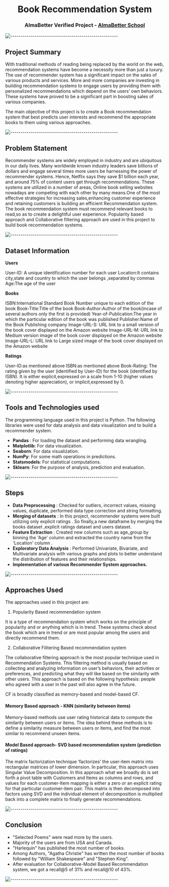 
<h1 align="center">  Book Recommendation System
 </h1>

<h3 align="center"> AlmaBetter Verified Project - <a href="https://www.almabetter.com/"> AlmaBetter School </a> </h5>


![-----------------------------------------------------](https://raw.githubusercontent.com/andreasbm/readme/master/assets/lines/rainbow.png)
## Project Summary
With traditional methods of reading being replaced by the world on the web, recommendation systems have become a necessity more than just a luxury. The use of recommender system has a significant impact on the sales of various products and services. More and more companies are investing in building recommendation systems to engage users by providing them with personalized recommendations which depend on the users’ own behaviors. These systems have proved to be a significant part in boosting sales of various companies.

The main objective of this project is to create a Book recommendation system that best predicts user interests and recommend the appropriate books to them using various approaches.

![-----------------------------------------------------](https://raw.githubusercontent.com/andreasbm/readme/master/assets/lines/rainbow.png)
## Problem Statement
Recommender systems are widely employed in industry and are ubiquitous in our daily lives. Many worldwide known industry leaders save billions of dollars and engage several times more users be harnessing the power of recommender systems. Hence, Netflix says they save $1 billion each year, and around 75% of content users get through recommendations. These systems are utilized in a number of areas, Online book selling websites nowadays are competing with each other by many means.One of the most effective strategies for increasing sales,enhancing customer experience and retaining customers is building an efficient Recommendation system. The book recommendation system must recommend relevant books to read,so as to create a delightful user experience. Popularity based approach and Collaborative filtering approach are used in this project to build book recommendation systems.

![-----------------------------------------------------](https://raw.githubusercontent.com/andreasbm/readme/master/assets/lines/rainbow.png)
## Dataset Information
**Users**

User-ID: A unique identification number for each user
Location:It contains city,state and country to which the user belongs ,separated by commas
Age:The age of the user

**Books**

ISBN:International Standard Book Number unique to each edition of the book
Book-Title:Title of the book
Book-Author:Author of the book(incase of several authors only the first is provided)
Year-of-Publication:The year in which the particular edition of the book was published
Publisher:Name of the Book Publishing company
Image-URL-S: URL link to a small version of the book cover displayed on the Amazon website
Image-URL-M: URL link to Medium version image of the book cover displayed on the Amazon website
Image-URL-L: URL link to Large sized image of the book cover displayed on the Amazon website

**Ratings**

User-ID:as mentioned above
ISBN:as mentioned above
Book-Rating: The rating given by the user (identified by User-ID) for the book (identified by ISBN). It is either explicit,expressed on a scale from 1-10 (higher values denoting higher appreciation), or implicit,expressed by 0.

![-----------------------------------------------------](https://raw.githubusercontent.com/andreasbm/readme/master/assets/lines/rainbow.png)
## Tools and Technologies used
The programming language used in this project is Python. The following libraries were used for data analysis and data visualization and to build a recommender system.

* **Pandas** : For loading the dataset and performing data wrangling.
* **Matplotlib**: For data visualization.
* **Seaborn**: For data visualization.
* **NumPy**: For some math operations in predictions.
* **Statsmodels**: For statistical computations.
* **Sklearn**: For the purpose of analysis, prediction and evaluation.

![-----------------------------------------------------](https://raw.githubusercontent.com/andreasbm/readme/master/assets/lines/rainbow.png)
## Steps
* **Data Preprocessing** : Checked for outliers, incorrect values, missing values, duplicate, performed data type correction and string formatting.
* **Merging of datasets** : In this project, recommender systems were built utilizing only explicit ratings . So finally,a new dataframe by merging the books dataset ,explicit ratings dataset and users dataset.
* **Feature Extraction** : Created new columns such as age_group by binning the 'Age' column and extracted the country name from the 'Location' column .
* **Exploratory Data Analysis** : Performed Univariate, Bivariate, and Multivariate analysis with various graphs and plots to better understand the distribution of features and their relationships.
* **Implementation of various Recommender System approaches.**

![-----------------------------------------------------](https://raw.githubusercontent.com/andreasbm/readme/master/assets/lines/rainbow.png)
## Approaches Used
The approaches used in this project are:
    
1. Popularity Based recommendation system

It is a type of recommendation system which works on the principle of popularity and or anything which is in trend. These systems check about the book which are in trend or are most popular among the users and directly recommend them.

2. Collaborative Filitering Based recommendation system

The collaborative filtering approach is the most popular technique used in Recommendation Systems. This filtering method is usually based on collecting and analyzing information on user’s behaviors, their activities or preferences, and predicting what they will like based on the similarity with other users. This approach is based on the following hypothesis: people who agreed with a user in the past will also agree in the future.

CF is broadly classified as memory-based and model-based CF.

#### Memory Based approach - KNN (similarity between items)
    
Memory-based methods use user rating historical data to compute the similarity between users or items. The idea behind these methods is to define a similarity measure between users or items, and find the most similar to recommend unseen items.

#### Model Based approach- SVD based recommendation system (prediction of ratings)

The matrix factorization technique ‘factorizes’ the user-item matrix into rectangular matrices of lower dimension. In particular, this approach uses Singular Value Decomposition. In this approach what we broadly do is set forth a pivot table with Customers and Items as columns and rows, and values for each customer-Item mapping is either a zero or an explicit rating for that particular customer-item pair. This matrix is then decomposed into factors using SVD and the individual element of decomposition is multiplied back into a complete matrix to finally generate recommendations.

![-----------------------------------------------------](https://raw.githubusercontent.com/andreasbm/readme/master/assets/lines/rainbow.png)
## Conclusion
* "Selected Poems" were read more by the users.
* Majority of the users are from USA and Canada.
* "Harlequin" has published the most number of books.
* Among Authors, "Agatha Christie" has written the most number of books followed by "William Shakespeare" and "Stephen King".
* After evaluation for Collaborative-Model Based Recommendation system, we got a recall@5 of 31% and recall@10 of 43%.

![-----------------------------------------------------](https://raw.githubusercontent.com/andreasbm/readme/master/assets/lines/rainbow.png)